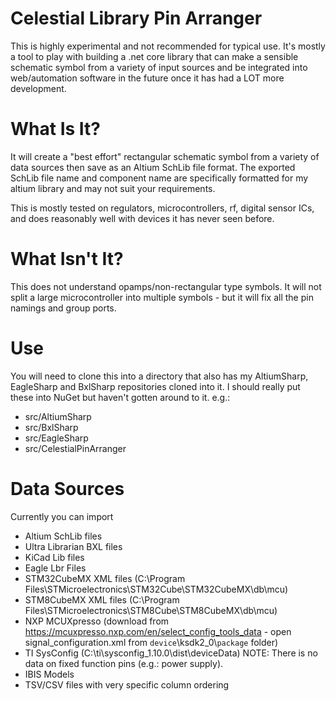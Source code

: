 # Celestial Library Pin Arranger
 This is highly experimental and not recommended for typical use. It's mostly a tool to play with building a .net core library that can make a sensible schematic symbol from a variety of input sources and be integrated into web/automation software in the future once it has had a LOT more development.
 
# What Is It? 
 It will create a "best effort" rectangular schematic symbol from a variety of data sources then save as an Altium SchLib file format. The exported SchLib file name and component name are specifically formatted for my altium library and may not suit your requirements.

This is mostly tested on regulators, microcontrollers, rf, digital sensor ICs, and does reasonably well with devices it has never seen before.


# What Isn't It? 
This does not understand opamps/non-rectangular type symbols. It will not split a large microcontroller into multiple symbols - but it will fix all the pin namings and group ports.



# Use
 You will need to clone this into a directory that also has my AltiumSharp, EagleSharp and BxlSharp repositories cloned into it. I should really put these into NuGet but haven't gotten around to it.
 e.g.:
- src/AltiumSharp
- src/BxlSharp
- src/EagleSharp
- src/CelestialPinArranger

# Data Sources
Currently you can import 
* Altium SchLib files
* Ultra Librarian BXL files
* KiCad Lib files
* Eagle Lbr Files
* STM32CubeMX XML files (C:\Program Files\STMicroelectronics\STM32Cube\STM32CubeMX\db\mcu)
* STM8CubeMX XML files (C:\Program Files\STMicroelectronics\STM8Cube\STM8CubeMX\db\mcu)
* NXP MCUXpresso (download from https://mcuxpresso.nxp.com/en/select_config_tools_data - open signal_configuration.xml from `device`\ksdk2_0\\`package` folder)
* TI SysConfig (C:\ti\sysconfig_1.10.0\dist\deviceData) NOTE: There is no data on fixed function pins (e.g.: power supply).
* IBIS Models
* TSV/CSV files with very specific column ordering

